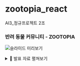 # zootopia_react
AI3_정규프로젝트 2조

### 반려 동물 커뮤니티 - ZOOTOPIA

![슬라이드 미리보기](./slides/00.png)
<details>
  <summary>📑 발표 자료 펼쳐보기</summary>
  <img src=".docs/slides/01.png" width="900" />
  <img src=".docs/slides/02.png" width="900" />
  <img src=".docs/slides/03.png" width="900" />
  <img src=".docs/slides/04.png" width="900" />
  <img src=".docs/slides/05.png" width="900" />
  <img src=".docs/slides/06.png" width="900" />
  <img src=".docs/slides/07.png" width="900" />
  <img src=".docs/slides/08.png" width="900" />
  <img src=".docs/slides/09.png" width="900" />
  <img src=".docs/slides/10.png" width="900" />
  <img src=".docs/slides/11.png" width="900" />
  <img src=".docs/slides/12.png" width="900" />
  <img src=".docs/slides/13.png" width="900" />
  <img src=".docs/slides/14.png" width="900" />
  <img src=".docs/slides/15.png" width="900" />
  <img src=".docs/slides/16.png" width="900" />
  <img src=".docs/slides/17.png" width="900" />
  <img src=".docs/slides/18.png" width="900" />
  <img src=".docs/slides/19.png" width="900" />
</details>

